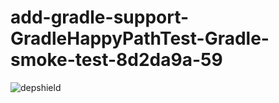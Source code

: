 # add-gradle-support-GradleHappyPathTest-Gradle-smoke-test-8d2da9a-59

![depshield](https://cpeters1.dev.depshield.sonatype.org/badges/depshield-testing/add-gradle-support-GradleHappyPathTest-Gradle-smoke-test-8d2da9a-59/depshield.svg)